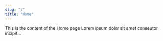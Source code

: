 ```yaml
---
slug: "/"
title: "Home"
---
```


This is the content of the Home page Lorem ipsum dolor sit amet conseutor incipit...